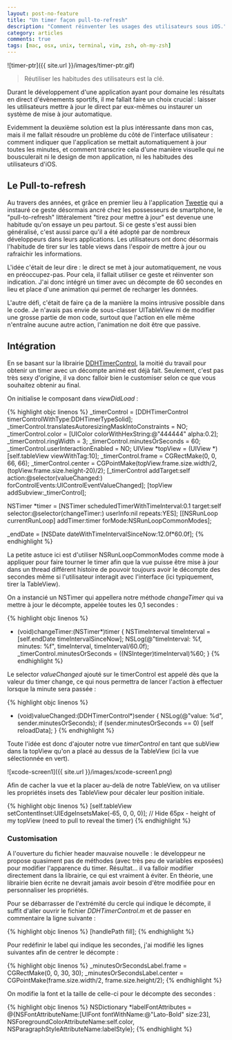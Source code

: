 ```yaml
---
layout: post-no-feature
title: "Un timer façon pull-to-refresh"
description: "Comment réinventer les usages des utilisateurs sous iOS."
category: articles
comments: true
tags: [mac, osx, unix, terminal, vim, zsh, oh-my-zsh]
---
```


![timer-ptr]({{ site.url }}/images/timer-ptr.gif)

> Réutiliser les habitudes des utilisateurs est la clé.

Durant le développement d'une application ayant pour domaine les résultats en
direct d'évènements sportifs, il me fallait faire un choix crucial : laisser les
utilisateurs mettre à jour le direct par eux-mêmes ou instaurer un système de
mise à jour automatique.

Evidemment la deuxième solution est la plus intéressante dans mon cas, mais il
me fallait résoudre un problème du côté de l'interface utilisateur : comment
indiquer que l'application se mettait automatiquement à jour toutes les minutes,
et comment transcrire cela d'une manière visuelle qui ne bousculerait ni le
design de mon application, ni les habitudes des utilisateurs d'iOS.

## Le Pull-to-refresh

Au travers des années, et grâce en premier lieu à l'application
[Tweetie](http://en.wikipedia.org/wiki/Tweetie) qui a instauré ce geste
désormais ancré chez les possesseurs de smartphone, le "pull-to-refresh"
littéralement "tirez pour mettre à jour" est devenue une habitude qu'on essaye
un peu partout. Si ce geste s'est aussi bien généralisé, c'est aussi parce qu'il
a été adopté par de nombreux développeurs dans leurs applications. Les
utilisateurs ont donc désormais l'habitude de tirer sur les table views dans
l'espoir de mettre à jour ou rafraichir les informations.

L'idée c'était de leur dire : le direct se met à jour automatiquement, ne vous
en préoccupez-pas. Pour cela, il fallait utiliser ce geste et réinventer son
indication. J'ai donc intégré un timer avec un décompte de 60 secondes en lieu
et place d'une animation qui permet de recharger les données.

L'autre défi, c'était de faire ça de la manière la moins intrusive possible dans
le code. Je n'avais pas envie de sous-classer UITableView ni de modifier une
grosse partie de mon code, surtout que l'action en elle même n'entraîne aucune
autre action, l'animation ne doit être que passive.

## Intégration

En se basant sur la librairie
[DDHTimerControl](https://github.com/dasdom/DDHTimerControl), la moitié du
travail pour obtenir un timer avec un décompte animé est déjà fait. Seulement,
c'est pas très sexy d'origine, il va donc falloir bien le customiser selon ce
que vous souhaitez obtenir au final.

On initialise le composant dans *viewDidLoad* :

{% highlight objc linenos %}
_timerControl = [DDHTimerControl timerControlWithType:DDHTimerTypeSolid];
_timerControl.translatesAutoresizingMaskIntoConstraints = NO;
_timerControl.color = [UIColor colorWithHexString:@"444444" alpha:0.2];
_timerControl.ringWidth = 3;
_timerControl.minutesOrSeconds = 60;
_timerControl.userInteractionEnabled = NO;
UIView *topView = (UIView *)[self.tableView viewWithTag:10];
_timerControl.frame = CGRectMake(0, 0, 66, 66);
_timerControl.center = CGPointMake(topView.frame.size.width/2, (topView.frame.size.height-20)/2);
[_timerControl addTarget:self action:@selector(valueChanged:) forControlEvents:UIControlEventValueChanged];
[topView addSubview:_timerControl];
            
NSTimer *timer = [NSTimer scheduledTimerWithTimeInterval:0.1 target:self selector:@selector(changeTimer:) userInfo:nil repeats:YES];
[[NSRunLoop currentRunLoop] addTimer:timer forMode:NSRunLoopCommonModes];
        
_endDate = [NSDate dateWithTimeIntervalSinceNow:12.0f*60.0f];
{% endhighlight %}

La petite astuce ici est d'utiliser NSRunLoopCommonModes comme mode à appliquer
pour faire tourner le timer afin que la vue puisse être mise à jour dans un
thread différent histoire de pouvoir toujours avoir le décompte des secondes
même si l'utilisateur interagit avec l'interface (ici typiquement, tirer la
TableView). 

On a instancié un NSTimer qui appellera notre méthode *changeTimer* qui va
mettre à jour le décompte, appelée toutes les 0,1 secondes :

{% highlight objc linenos %}
- (void)changeTimer:(NSTimer*)timer {
    NSTimeInterval timeInterval = [self.endDate timeIntervalSinceNow];
    NSLog(@"timeInterval: %f, minutes: %f", timeInterval, timeInterval/60.0f);
    _timerControl.minutesOrSeconds = ((NSInteger)timeInterval)%60;
}
{% endhighlight %}

Le selector *valueChanged* ajouté sur le timerControl est appelé dès que la
valeur du timer change, ce qui nous permettra de lancer l'action à effectuer
lorsque la minute sera passée :

{% highlight objc linenos %}
- (void)valueChanged:(DDHTimerControl*)sender {
    NSLog(@"value: %d", sender.minutesOrSeconds);
    if (sender.minutesOrSeconds == 0)
        [self reloadData];
}
{% endhighlight %}

Toute l'idée est donc d'ajouter notre vue *timerControl* en tant que subView
dans la topView qu'on a placé au dessus de la TableView (ici la vue sélectionnée
en vert).

![xcode-screen1]({{ site.url }}/images/xcode-screen1.png)

Afin de cacher la vue et la placer au-delà de notre TableView, on va utiliser
les propriétés insets des TableView pour décaler leur position initiale.

{% highlight objc linenos %}
[self.tableView setContentInset:UIEdgeInsetsMake(-65, 0, 0, 0)]; // Hide 65px - height of my topView (need to pull to reveal the timer)
{% endhighlight %}

### Customisation

A l'ouverture du fichier header mauvaise nouvelle : le développeur ne propose
quasiment pas de méthodes (avec très peu de variables exposées) pour modifier
l'apparence du timer. Résultat... il va falloir modifier directement dans la
librairie, ce qui est vraiment à éviter. En théorie, une librairie bien écrite
ne devrait jamais avoir besoin d'être modifiée pour en personnaliser les
propriétés.

Pour se débarrasser de l'extrémité du cercle qui indique le décompte, il suffit
d'aller ouvrir le fichier *DDHTimerControl.m* et de passer en commentaire la
ligne suivante :

{% highlight objc linenos %}
[handlePath fill];
{% endhighlight %}

Pour redéfinir le label qui indique les secondes, j'ai modifié les lignes
suivantes afin de centrer le décompte :

{% highlight objc linenos %}
_minutesOrSecondsLabel.frame = CGRectMake(0, 0, 30, 30);
_minutesOrSecondsLabel.center = CGPointMake(frame.size.width/2, frame.size.height/2);
{% endhighlight %}

On modifie la font et la taille de celle-ci pour le décompte des secondes :

{% highlight objc linenos %}
NSDictionary *labelFontAttributes = @{NSFontAttributeName:[UIFont fontWithName:@"Lato-Bold" size:23],
                           NSForegroundColorAttributeName:self.color,
                            NSParagraphStyleAttributeName:labelStyle};
{% endhighlight %}
